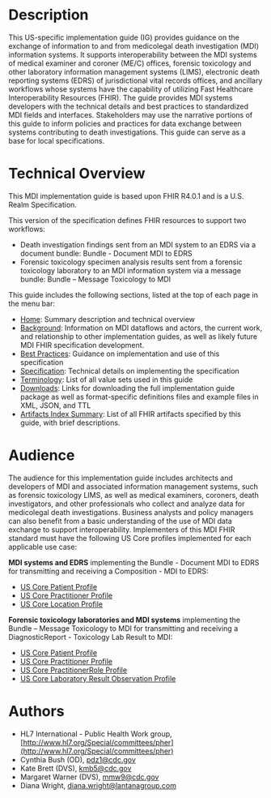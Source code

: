 # Description
This US-specific implementation guide (IG) provides guidance on the exchange of information to and from medicolegal death investigation (MDI) information systems. It supports interoperability between the MDI systems of medical examiner and coroner (ME/C) offices, forensic toxicology and other laboratory information management systems (LIMS), electronic death reporting systems (EDRS) of jurisdictional vital records offices, and ancillary workflows whose systems have the capability of utilizing Fast Healthcare Interoperability Resources (FHIR). The guide provides MDI systems developers with the technical details and best practices to standardized MDI fields and interfaces. Stakeholders may use the narrative portions of this guide to inform policies and practices for data exchange between systems contributing to death investigations. This guide can serve as a base for local specifications.

# Technical Overview
This MDI implementation guide is based upon FHIR R4.0.1 and is a U.S. Realm Specification.

This version of the specification defines FHIR resources to support two workflows:
* Death investigation findings sent from an MDI system to an EDRS via a document bundle: Bundle - Document MDI to EDRS
* Forensic toxicology specimen analysis results sent from a forensic toxicology laboratory to an MDI information system via a message bundle: Bundle – Message Toxicology to MDI

This guide includes the following sections, listed at the top of each page in the menu bar: 
* [Home](index.html): Summary description and technical overview
* [Background](background.html): Information on MDI dataflows and actors, the current work, and relationship to other implementation guides, as well as likely future MDI FHIR specification development.
* [Best Practices](best_practices.html): Guidance on implementation and use of this specification
* [Specification](specification.html): Technical details on implementing the specification
* [Terminology](terminology.html): List of all value sets used in this guide
* [Downloads](downloads.html): Links for downloading the full implementation guide package as well as format-specific definitions files and example files in XML, JSON, and TTL
* [Artifacts Index Summary](artifacts.html): List of all FHIR artifacts specified by this guide, with brief descriptions.

# Audience
The audience for this implementation guide includes architects and developers of MDI and associated information management systems, such as forensic toxicology LIMS, as well as medical examiners, coroners, death investigators, and other professionals who collect and analyze data for medicolegal death investigations. Business analysts and policy managers can also benefit from a basic understanding of the use of MDI data exchange to support interoperability.
Implementers of this MDI FHIR standard must have the following US Core profiles implemented for each applicable use case:

**MDI systems and EDRS** implementing the Bundle - Document MDI to EDRS for transmitting and receiving a Composition - MDI to EDRS:
* [US Core Patient Profile](http://hl7.org/fhir/us/core/StructureDefinition/us-core-patient)
* [US Core Practitioner Profile](http://hl7.org/fhir/us/core/StructureDefinition/us-core-practitioner)
* [US Core Location Profile](http://hl7.org/fhir/us/core/StructureDefinition/us-core-location)

**Forensic toxicology laboratories and MDI systems** implementing the Bundle – Message Toxicology to MDI for transmitting and receiving a DiagnosticReport - Toxicology Lab Result to MDI:
* [US Core Patient Profile](http://hl7.org/fhir/us/core/StructureDefinition/us-core-patient)
* [US Core Practitioner Profile](http://hl7.org/fhir/us/core/StructureDefinition/us-core-practitioner)
* [US Core PractitionerRole Profile](http://hl7.org/fhir/us/core/StructureDefinition/us-core-practitionerrole)
* [US Core Laboratory Result Observation Profile](http://hl7.org/fhir/us/core/StructureDefinition/us-core-observation-lab)

# Authors
* HL7 International - Public Health Work group, [http://www.hl7.org/Special/committees/pher](http://www.hl7.org/Special/committees/pher)
* Cynthia Bush (OD), pdz1@cdc.gov
* Kate Brett (DVS), kmb5@cdc.gov
* Margaret Warner (DVS), mmw9@cdc.gov
* Diana Wright, diana.wright@lantanagroup.com